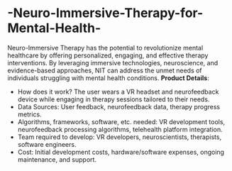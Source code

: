 # -Neuro-Immersive-Therapy-for-Mental-Health-
Neuro-Immersive Therapy has the potential to revolutionize mental healthcare by offering personalized, engaging, and effective therapy interventions. By leveraging immersive technologies, neuroscience, and evidence-based approaches, NIT can address the unmet needs of individuals struggling with mental health conditions.
**Product Details**:

* How does it work? The user wears a VR headset and neurofeedback device while engaging in therapy sessions tailored to their needs.
* Data Sources: User feedback, neurofeedback data, therapy progress metrics.
* Algorithms, frameworks, software, etc. needed: VR development tools, neurofeedback processing algorithms, telehealth platform integration.
* Team required to develop: VR developers, neuroscientists, therapists, software engineers.
* Cost: Initial development costs, hardware/software expenses, ongoing maintenance, and support.
